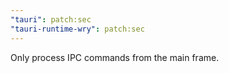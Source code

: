 ```yaml
---
"tauri": patch:sec
"tauri-runtime-wry": patch:sec
---
```


Only process IPC commands from the main frame.
